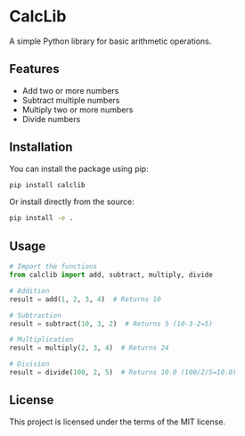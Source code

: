 # CalcLib

A simple Python library for basic arithmetic operations.

## Features

- Add two or more numbers
- Subtract multiple numbers
- Multiply two or more numbers
- Divide numbers

## Installation

You can install the package using pip:

```bash
pip install calclib
```

Or install directly from the source:

```bash
pip install -e .
```

## Usage

```python
# Import the functions
from calclib import add, subtract, multiply, divide

# Addition
result = add(1, 2, 3, 4)  # Returns 10

# Subtraction
result = subtract(10, 3, 2)  # Returns 5 (10-3-2=5)

# Multiplication
result = multiply(2, 3, 4)  # Returns 24

# Division
result = divide(100, 2, 5)  # Returns 10.0 (100/2/5=10.0)
```

## License

This project is licensed under the terms of the MIT license.
